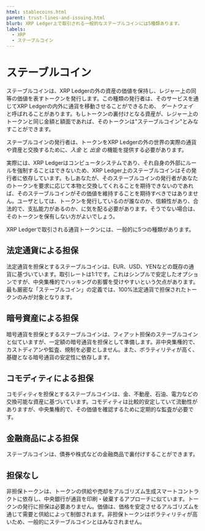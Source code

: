 ```yaml
---
html: stablecoins.html
parent: trust-lines-and-issuing.html
blurb: XRP Ledger上で取引される一般的なステーブルコインには5種類あります。
labels:
  - XRP
  - ステーブルコイン
---
```

# ステーブルコイン

ステーブルコインは、XRP Ledgerの外の資産の価値を保持し、レジャー上の同等の価値を表すトークンを発行します。この種類の発行者は、そのサービスを通じてXRP Ledgerの内外に通貨を移動させることができるため、 _ゲートウェイ_ と呼ばれることがあります。もしトークンの裏付けとなる資産が、レジャー上のトークンと同じ金額と額面であれば、そのトークンは"ステーブルコイン"とみなすことができます。

ステーブルコインの発行者は、トークンをXRP Ledgerの外の世界の実際の通貨や資産と交換するために、_入金_ と _出金_ の機能を提供する必要があります。

実際には、XRP Ledgerはコンピュータシステムであり、それ自身の外部にルールを強制することはできないため、XRP Ledger上のステーブルコインはその発行者に依存しています。もしあなたが、そのステーブルコインの発行者があなたのトークンを要求に応じて本物と交換してくれることを期待できないのであれば、そのステーブルコインがその価値を維持することを期待すべきではありません。ユーザとしては、トークンを発行しているのが誰なのか、信頼性があり、合法的で、支払能力があるのか、に気を配る必要があります。そうでない場合は、そのトークンを保有しない方がよいでしょう。

XRP Ledgerで取引される通貨トークンには、一般的に5つの種類があります。

## 法定通貨による担保

法定通貨を担保とするステーブルコインは、EUR、USD、YENなどの既存の通貨に基づいています。取引レートは1:1です。これはシンプルで安定したオプションですが、中央集権的でハッキングの影響を受けやすいという欠点があります。最も厳密な「ステーブルコイン」の定義では、100%法定通貨で担保されたトークンのみが対象となります。

## 暗号資産による担保

暗号通貨を担保とするステーブルコインは、フィアット担保のステーブルコインと似ていますが、一定額の暗号通貨を担保として準備します。非中央集権的で、カストディアンや監査、規制を必要としません。また、ボラティリティが高く、基礎となる暗号通貨の安定性に依存します。

## コモディティによる担保

コモディティを担保とするステーブルコインは、金、不動産、石油、電力などの交換可能な資産に基づいています。コモディティは比較的安定していて流動性がありますが、中央集権的で、その価値を確認するために定期的な監査が必要です。

## 金融商品による担保

ステーブルコインは、債券や株式などの金融商品で裏付けすることができます。

## 担保なし

非担保トークンは、トークンの供給や売却をアルゴリズム生成スマートコントラクトに依存し、中央銀行が通貨を印刷・破棄するアプローチに似ています。トークンの発行に担保は必要ありません。価値は、価格を安定させるアルゴリズムを通じて需要と供給によって制御されます。非担保トークンはボラティリティが高いため、一般的にステーブルコインとはみなされません。
